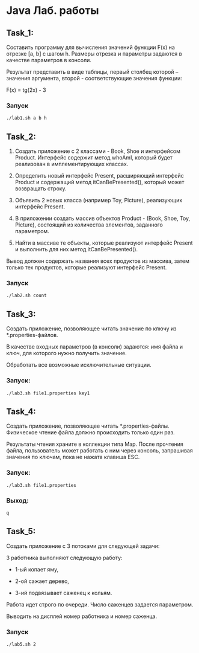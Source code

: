 # Java Лаб. работы

## Task_1:

Составить программу для вычисления значений функции F(x) на отрезке [а, b] с шагом h. Размеры отрезка и параметры задаются в качестве параметров в консоли.

Результат представить в виде таблицы, первый столбец которой – значения аргумента, второй - соответствующие значения функции:

F(x) = tg(2x) - 3

### Запуск
    ./lab1.sh a b h

## Task_2:

1) Создать приложение с 2 классами - Book, Shoe и интерфейсом Product.
Интерфейс содержит метод whoAmI, который будет реализован в имплементирующих классах.

2) Определить новый интерфейс Present, расширяющий интерфейс Product и содержащий метод itCanBePresented(), который может возвращать строку.

3) Объявить 2 новых класса (например Toy, Picture), реализующих интерфейс Present.

4) В приложении создать массив объектов Product - (Book, Shoe, Toy, Picture), состоящий из количества элементов, заданного параметром.

5) Найти в массиве те объекты, которые реализуют интерфейс Present и выполнить для них метод itCanBePresented().

Вывод должен содержать названия всех продуктов из массива, затем только тех продуктов, которые реализуют интерфейс Present.

### Запуск
    ./lab2.sh count

## Task_3:

Создать приложение, позволяющее читать значение по ключу из *.properties-файлов.

В качестве входных параметров (в консоли) задаются: имя файла и ключ, для которого нужно получить значение.

Обработать все возможные исключительные ситуации.

### Запуск:
    ./lab3.sh file1.properties key1

## Task_4:

Создать приложение, позволяющее читать *.properties-файлы. Физическое чтение файла должно происходить только один раз.

Результаты чтения храните в коллекции типа Map. После прочтения файла, пользователь может работать с ним через консоль, запрашивая значения по ключам, пока не нажата клавиша ESC.

### Запуск:
    ./lab3.sh file1.properties
### Выход:
    q

## Task_5:

Создать приложение с 3 потоками для следующей задачи:

3 работника выполняют следующую работу:

- 1-ый копает яму,

- 2-ой сажает дерево,

- 3-ий подвязывает саженец к кольям.

Работа идет строго по очереди. Число саженцев задается параметром.

Выводить на дисплей номер работника и номер саженца.

### Запуск
    ./lab5.sh 2